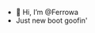 - 👋 Hi, I’m @Ferrowa
- Just new boot goofin'

<!---
Ferrowa/Ferrowa is a ✨ special ✨ repository because its `README.md` (this file) appears on your GitHub profile.
You can click the Preview link to take a look at your changes.
--->
